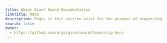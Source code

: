 ```yaml
---
title: About Giant Swarm Documentation
linkTitle: Meta
description: Pages in this section exist for the purpose of organizing docs content.
search: false
owner:
  - https://github.com/orgs/giantswarm/teams/sig-docs
---
```


